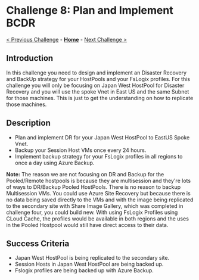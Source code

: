 # Challenge 8: Plan and Implement BCDR

[< Previous Challenge](./07-Install-Configure-Apps.md) - **[Home](../README.md)** - [Next Challenge >](./09-Automate-WVD-Tasks.md)

## Introduction
In this challenge you need to design and implement an Disaster Recovery and BackUp strategy for your HostPools and your FsLogix profiles. For this challenge you will only be focusing on Japan West HostPool for Disaster Recovery and you will use the spoke Vnet in East US and the same Subnet for those machines. This is just to get the understanding on how to replicate those machines.  


## Description

- Plan and implement DR for your Japan West HostPool to EastUS Spoke Vnet.
- Backup your Session Host VMs once every 24 hours. 
- Implement backup strategy for your FsLogix profiles in all regions to once a day using Azure Backup. 

**Note:**
The reason we are not focusing on DR and Backup for the Pooled/Remote hostpools is because they are multisession and they're lots of ways to DR/Backup Pooled HostPools. There is no reason to backup Multisession VMs. You could use Azure Site Recovery but because there is no data being saved directly to the VMs and with the image being replicated to the secondary site with Share Image Gallery, which was completed in challenge four, you could build new. With using FsLogix Profiles using CLoud Cache, the profiles would be available in both regions and the uses in the Pooled Hostpool would still have direct access to their data.  


## Success Criteria
- Japan West HostPool is being replicated to the secondary site. 
- Session Hosts in Japan West HostPool are being backed up. 
- Fslogix profiles are being backed up with Azure Backup.  
